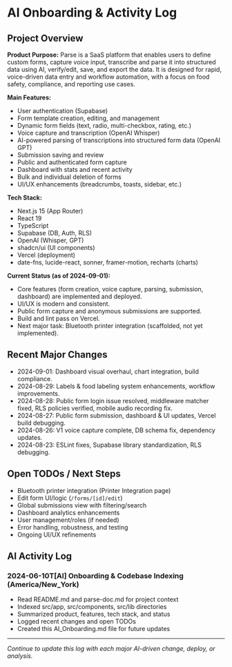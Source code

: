 # AI Onboarding & Activity Log

## Project Overview

**Product Purpose:**
Parse is a SaaS platform that enables users to define custom forms, capture voice input, transcribe and parse it into structured data using AI, verify/edit, save, and export the data. It is designed for rapid, voice-driven data entry and workflow automation, with a focus on food safety, compliance, and reporting use cases.

**Main Features:**
- User authentication (Supabase)
- Form template creation, editing, and management
- Dynamic form fields (text, radio, multi-checkbox, rating, etc.)
- Voice capture and transcription (OpenAI Whisper)
- AI-powered parsing of transcriptions into structured form data (OpenAI GPT)
- Submission saving and review
- Public and authenticated form capture
- Dashboard with stats and recent activity
- Bulk and individual deletion of forms
- UI/UX enhancements (breadcrumbs, toasts, sidebar, etc.)

**Tech Stack:**
- Next.js 15 (App Router)
- React 19
- TypeScript
- Supabase (DB, Auth, RLS)
- OpenAI (Whisper, GPT)
- shadcn/ui (UI components)
- Vercel (deployment)
- date-fns, lucide-react, sonner, framer-motion, recharts (charts)

**Current Status (as of 2024-09-01):**
- Core features (form creation, voice capture, parsing, submission, dashboard) are implemented and deployed.
- UI/UX is modern and consistent.
- Public form capture and anonymous submissions are supported.
- Build and lint pass on Vercel.
- Next major task: Bluetooth printer integration (scaffolded, not yet implemented).

## Recent Major Changes
- 2024-09-01: Dashboard visual overhaul, chart integration, build compliance.
- 2024-08-29: Labels & food labeling system enhancements, workflow improvements.
- 2024-08-28: Public form login issue resolved, middleware matcher fixed, RLS policies verified, mobile audio recording fix.
- 2024-08-27: Public form submission, dashboard & UI updates, Vercel build debugging.
- 2024-08-26: V1 voice capture complete, DB schema fix, dependency updates.
- 2024-08-23: ESLint fixes, Supabase library standardization, RLS debugging.

## Open TODOs / Next Steps
- Bluetooth printer integration (Printer Integration page)
- Edit form UI/logic (`/forms/[id]/edit`)
- Global submissions view with filtering/search
- Dashboard analytics enhancements
- User management/roles (if needed)
- Error handling, robustness, and testing
- Ongoing UI/UX refinements

## AI Activity Log

### 2024-06-10T[AI] Onboarding & Codebase Indexing (America/New_York)
- Read README.md and parse-doc.md for project context
- Indexed src/app, src/components, src/lib directories
- Summarized product, features, tech stack, and status
- Logged recent changes and open TODOs
- Created this AI_Onboarding.md file for future updates

---
*Continue to update this log with each major AI-driven change, deploy, or analysis.* 